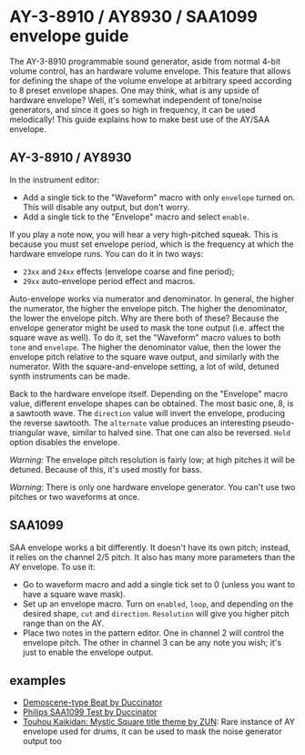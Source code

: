 # AY-3-8910 / AY8930 / SAA1099 envelope guide

The AY-3-8910 programmable sound generator, aside from normal 4-bit volume control, has an hardware volume envelope. This feature that allows for defining the shape of the volume envelope at arbitrary speed according to 8 preset envelope shapes. One may think, what is any upside of hardware envelope? Well, it's somewhat independent of tone/noise generators, and since it goes so high in frequency, it can be used melodically! This guide explains how to make best use of the AY/SAA envelope.

## AY-3-8910 / AY8930

In the instrument editor:
- Add a single tick to the "Waveform" macro with only `envelope` turned on. This will disable any output, but don't worry.
- Add a single tick to the "Envelope" macro and select `enable`.

If you play a note now, you will hear a very high-pitched squeak. This is because you must set envelope period, which is the frequency at which the hardware envelope runs. You can do it in two ways:
- `23xx` and `24xx` effects (envelope coarse and fine period);
- `29xx` auto-envelope period effect and macros.

Auto-envelope works via numerator and denominator. In general, the higher the numerator, the higher the envelope pitch. The higher the denominator, the lower the envelope pitch. Why are there both of these? Because the envelope generator might be used to mask the tone output (i.e. affect the square wave as well). To do it, set the "Waveform" macro values to both `tone` and `envelope`. The higher the denominator value, then the lower the envelope pitch relative to the square wave output, and similarly with the numerator. With the square-and-envelope setting, a lot of wild, detuned synth instruments can be made.

Back to the hardware envelope itself. Depending on the "Envelope" macro value, different envelope shapes can be obtained. The most basic one, 8, is a sawtooth wave. The `direction` value will invert the envelope, producing the reverse sawtooth. The `alternate` value produces an interesting pseudo-triangular wave, similar to halved sine. That one can also be reversed. `Hold` option disables the envelope.

_Warning:_ The envelope pitch resolution is fairly low; at high pitches it will be detuned. Because of this, it's used mostly for bass.

_Warning_: There is only one hardware envelope generator. You can't use two pitches or two waveforms at once.

## SAA1099 

SAA envelope works a bit differently. It doesn't have its own pitch; instead, it relies on the channel 2/5 pitch. It also has many more parameters than the AY envelope. To use it:
- Go to waveform macro and add a single tick set to 0 (unless you want to have a square wave mask).
- Set up an envelope macro. Turn on `enabled`, `loop`, and depending on the desired shape, `cut` and `direction`. `Resolution` will give you higher pitch range than on the AY.
- Place two notes in the pattern editor. One in channel 2 will control the envelope pitch. The other in channel 3 can be any note you wish; it's just to enable the envelope output.

## examples

- [Demoscene-type Beat by Duccinator](https://www.youtube.com/watch?v=qcBgmpPrlUA)
- [Philips SAA1099 Test by Duccinator](https://www.youtube.com/watch?v=IBh2gr09zjs)
- [Touhou Kaikidan: Mystic Square title theme by ZUN](https://www.youtube.com/watch?v=tUKei7Pz0Fw): Rare instance of AY envelope used for drums, it can be used to mask the noise generator output too
